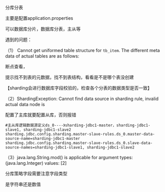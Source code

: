 分库分表

主要是配置application.properties



可以数据库分片，数据库分表，主从等



遇到的问题：

（1） Cannot get uniformed table structure for `tb_item`. The different meta data of actual tables are as follows:

断点查看，

提示找不到表的元数据，找不到表结构，看看是不是哪个表没创建

【sharding会进行数据库字段校验的，检查各个分表的数据类型是否一致】



（2）ShardingException: Cannot find data source in sharding rule, invalid actual data node is

配置了主库就要配置从库，否则报错

```properties
#主从库逻辑数据源定义ds_0----》sharding-jdbc1-master，sharding-jdbc1-slave1, sharding-jdbc1-slave2
sharding.jdbc.config.sharding.master-slave-rules.ds_0.master-data-source-name=sharding-jdbc1-master
sharding.jdbc.config.sharding.master-slave-rules.ds_0.slave-data-source-names=sharding-jdbc1-slave1, sharding-jdbc1-slave2
```



（3）java.lang.String.mod() is applicable for argument types: (java.lang.Integer) values: [2]

分库策略字段需要注意字段类型

是字符串还是数值

